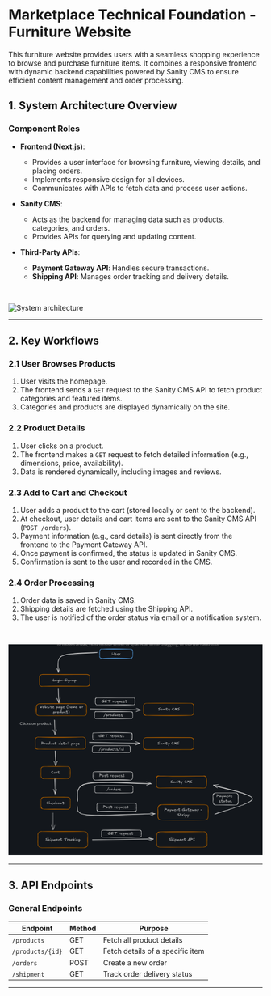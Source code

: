 # Marketplace Technical Foundation - Furniture Website

This furniture website provides users with a seamless shopping experience to browse and purchase furniture items. It combines a responsive frontend with dynamic backend capabilities powered by Sanity CMS to ensure efficient content management and order processing.

## 1. System Architecture Overview

### Component Roles

- **Frontend (Next.js)**:

  - Provides a user interface for browsing furniture, viewing details, and placing orders.
  - Implements responsive design for all devices.
  - Communicates with APIs to fetch data and process user actions.

- **Sanity CMS**:

  - Acts as the backend for managing data such as products, categories, and orders.
  - Provides APIs for querying and updating content.

- **Third-Party APIs**:

  - **Payment Gateway API**: Handles secure transactions.
  - **Shipping API**: Manages order tracking and delivery details.

<br>

![System architecture](./systemarc.png "system architecture design")



---

## 2. Key Workflows

### 2.1 User Browses Products

1. User visits the homepage.
2. The frontend sends a `GET` request to the Sanity CMS API to fetch product categories and featured items.
3. Categories and products are displayed dynamically on the site.

### 2.2 Product Details

1. User clicks on a product.
2. The frontend makes a `GET` request to fetch detailed information (e.g., dimensions, price, availability).
3. Data is rendered dynamically, including images and reviews.

### 2.3 Add to Cart and Checkout

1. User adds a product to the cart (stored locally or sent to the backend).
2. At checkout, user details and cart items are sent to the Sanity CMS API (`POST /orders`).
3. Payment information (e.g., card details) is sent directly from the frontend to the Payment Gateway API.
4. Once payment is confirmed, the status is updated in Sanity CMS.
5. Confirmation is sent to the user and recorded in the CMS.

### 2.4 Order Processing

1. Order data is saved in Sanity CMS.
2. Shipping details are fetched using the Shipping API.
3. The user is notified of the order status via email or a notification system.

<br>

![System flow Chart](./asserts/systemflow.png "work flow design")



---

## 3. API Endpoints

### General Endpoints

| Endpoint         | Method | Purpose                                                                   |
| ---------------- | ------ | -------------------------------- |
| `/products`      | GET    | Fetch all product details        | 
| `/products/{id}` | GET    | Fetch details of a specific item |
| `/orders`        | POST   | Create a new order               |
| `/shipment`      | GET    | Track order delivery status      |

---
